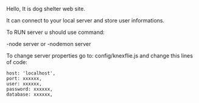 Hello,
It is dog shelter web site. 

It can connect to your local server and store user informations.

To RUN server u should use command:

-node server
or
-nodemon server

To change server properties go to: config/knexflie.js and change this lines of code:

    host: 'localhost',
    port: xxxxxx,
    user: xxxxxx,
    password: xxxxxx,
    database: xxxxxx,
